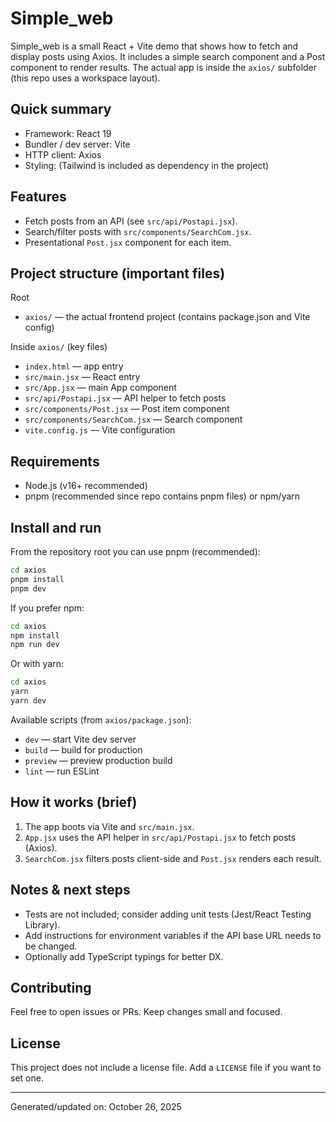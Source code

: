 # Simple_web

Simple_web is a small React + Vite demo that shows how to fetch and display posts using Axios.
It includes a simple search component and a Post component to render results. The actual app
is inside the `axios/` subfolder (this repo uses a workspace layout).

## Quick summary

- Framework: React 19
- Bundler / dev server: Vite
- HTTP client: Axios
- Styling: (Tailwind is included as dependency in the project)

## Features

- Fetch posts from an API (see `src/api/Postapi.jsx`).
- Search/filter posts with `src/components/SearchCom.jsx`.
- Presentational `Post.jsx` component for each item.

## Project structure (important files)

Root
- `axios/` — the actual frontend project (contains package.json and Vite config)

Inside `axios/` (key files)
- `index.html` — app entry
- `src/main.jsx` — React entry
- `src/App.jsx` — main App component
- `src/api/Postapi.jsx` — API helper to fetch posts
- `src/components/Post.jsx` — Post item component
- `src/components/SearchCom.jsx` — Search component
- `vite.config.js` — Vite configuration

## Requirements

- Node.js (v16+ recommended)
- pnpm (recommended since repo contains pnpm files) or npm/yarn

## Install and run

From the repository root you can use pnpm (recommended):

```bash
cd axios
pnpm install
pnpm dev
```

If you prefer npm:

```bash
cd axios
npm install
npm run dev
```

Or with yarn:

```bash
cd axios
yarn
yarn dev
```

Available scripts (from `axios/package.json`):

- `dev` — start Vite dev server
- `build` — build for production
- `preview` — preview production build
- `lint` — run ESLint

## How it works (brief)

1. The app boots via Vite and `src/main.jsx`.
2. `App.jsx` uses the API helper in `src/api/Postapi.jsx` to fetch posts (Axios).
3. `SearchCom.jsx` filters posts client-side and `Post.jsx` renders each result.

## Notes & next steps

- Tests are not included; consider adding unit tests (Jest/React Testing Library).
- Add instructions for environment variables if the API base URL needs to be changed.
- Optionally add TypeScript typings for better DX.

## Contributing

Feel free to open issues or PRs. Keep changes small and focused.

## License

This project does not include a license file. Add a `LICENSE` file if you want to set one.

---
Generated/updated on: October 26, 2025